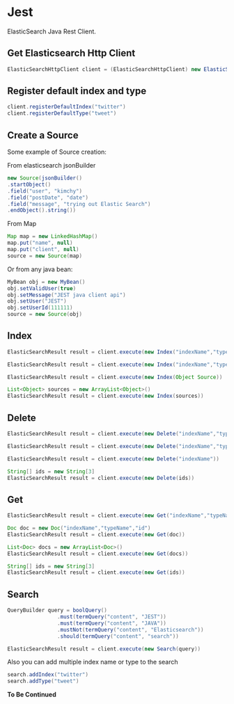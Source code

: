 Jest
====

ElasticSearch Java Rest Client.


Get Elasticsearch Http Client
------------------------------

```java
ElasticSearchHttpClient client = (ElasticSearchHttpClient) new ElasticSearchClientFactory().getObject()
```

Register default index and type
------------------------------
```java
client.registerDefaultIndex("twitter")
client.registerDefaultType("tweet")
```

Create a Source
-----------------
Some example of Source creation:

From elasticsearch jsonBuilder

```java
new Source(jsonBuilder()
.startObject()
.field("user", "kimchy")
.field("postDate", "date")
.field("message", "trying out Elastic Search")
.endObject().string())
```

From Map

```java
Map map = new LinkedHashMap()
map.put("name", null)
map.put("client", null)
source = new Source(map)
```

Or from any java bean:

```java
MyBean obj = new MyBean()
obj.setValidUser(true)
obj.setMessage("JEST java client api")
obj.setUser("JEST")
obj.setUserId(111111)
source = new Source(obj)
```

Index
---------------
```java
ElasticSearchResult result = client.execute(new Index("indexName","typeName","id",Object Source))

ElasticSearchResult result = client.execute(new Index("indexName","typeName",Object Source))

ElasticSearchResult result = client.execute(new Index(Object Source))

List<Object> sources = new ArrayList<Object>()
ElasticSearchResult result = client.execute(new Index(sources))
```

Delete
--------------

```java
ElasticSearchResult result = client.execute(new Delete("indexName","typeName","id"))

ElasticSearchResult result = client.execute(new Delete("indexName","typeName"))

ElasticSearchResult result = client.execute(new Delete("indexName"))

String[] ids = new String[3]
ElasticSearchResult result = client.execute(new Delete(ids))
```

Get
--------------
```java
ElasticSearchResult result = client.execute(new Get("indexName","typeName","id"))

Doc doc = new Doc("indexName","typeName","id")
ElasticSearchResult result = client.execute(new Get(doc))

List<Doc> docs = new ArrayList<Doc>()
ElasticSearchResult result = client.execute(new Get(docs))

String[] ids = new String[3]
ElasticSearchResult result = client.execute(new Get(ids))
```

Search
-----------

```java
QueryBuilder query = boolQuery()
                .must(termQuery("content", "JEST"))
                .must(termQuery("content", "JAVA"))
                .mustNot(termQuery("content", "Elasticsearch"))
                .should(termQuery("content", "search"))
```


```java
ElasticSearchResult result = client.execute(new Search(query))
```

Also you can add multiple index name or type to the search

```java
search.addIndex("twitter")
search.addType("tweet")
```


**To Be Continued**
